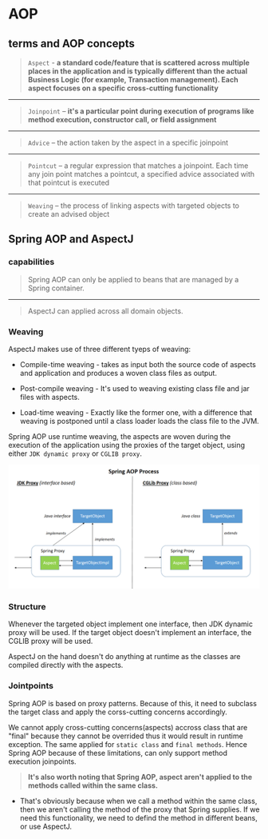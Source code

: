 # AOP

## terms and AOP concepts


> `Aspect` - **a standard code/feature that is scattered across multiple places in the application and is typically different than the actual Business Logic (for example, Transaction management). Each aspect focuses on a specific cross-cutting functionality**
___
> `Joinpoint` – **it's a particular point during execution of programs like method execution, constructor call, or field assignment**
___
> `Advice` – the action taken by the aspect in a specific joinpoint

___
> `Pointcut` – a regular expression that matches a joinpoint. Each time any join point matches a pointcut, a specified advice associated with that pointcut is executed
___

> `Weaving` – the process of linking aspects with targeted objects to create an advised object


## Spring AOP and AspectJ

### capabilities

> Spring AOP can only be applied to beans that are managed by a Spring container.

___

> AspectJ can applied across all domain objects.

### Weaving

AspectJ makes use of three different tyeps of weaving:

- Compile-time weaving - takes as input both the source code of aspects and application and produces a woven class files as output.

- Post-compile weaving - It's used to weaving existing class file and jar files with aspects.

- Load-time weaving - Exactly like the former one, with a difference that weaving is postponed until a class loader loads the class file to the JVM.

Spring AOP use runtime weaving, the aspects are woven during the execution of the application using the proxies of the target object, using either `JDK dynamic proxy` or `CGLIB proxy`.

![](./img/proxy.webp)

### Structure

Whenever the targeted object implement one interface, then JDK dynamic proxy will be used. If the target object doesn't implement an interface, the CGLIB proxy will be used.

AspectJ on the hand doesn't do anything at runtime as the classes are compiled directly with the aspects.

### Jointpoints

Spring AOP is based on proxy patterns. Because of this, it need to subclass the target class and apply the corss-cutting concerns accordingly.

We cannot apply cross-cutting concerns(aspects) accross class that are "final" because they cannot be overrided thus it would result in runtime exception.
The same applied for `static class` and `final methods`. Hence Spring AOP because of these limitations, can only support method execution joinpoints.

> **It's also worth noting that Spring AOP, aspect aren't applied to the methods called within the same class.**

- That's obviously because when we call a method within the same class, then we aren't calling the method of the proxy that Spring supplies. If we need this functionality, we need to defind the method in different beans, or use AspectJ.